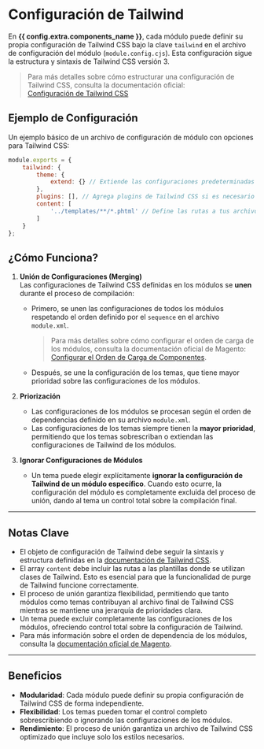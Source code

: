# Configuración de Tailwind

En **{{ config.extra.components_name }}**, cada módulo puede definir su propia configuración de Tailwind CSS bajo la clave `tailwind` en el archivo de configuración del módulo (`module.config.cjs`). Esta configuración sigue la estructura y sintaxis de Tailwind CSS versión 3.

> Para más detalles sobre cómo estructurar una configuración de Tailwind CSS, consulta la documentación oficial:  
[Configuración de Tailwind CSS](https://tailwindcss.com/docs/configuration)

## Ejemplo de Configuración

Un ejemplo básico de un archivo de configuración de módulo con opciones para Tailwind CSS:

```javascript
module.exports = {
    tailwind: {
        theme: {
            extend: {} // Extiende las configuraciones predeterminadas aquí
        },
        plugins: [], // Agrega plugins de Tailwind CSS si es necesario
        content: [
            '../templates/**/*.phtml' // Define las rutas a tus archivos de plantillas
        ]
    }
};
```

## ¿Cómo Funciona?

1. **Unión de Configuraciones (Merging)**  
    Las configuraciones de Tailwind CSS definidas en los módulos se **unen** durante el proceso de compilación:
    - Primero, se unen las configuraciones de todos los módulos respetando el orden definido por el `sequence` en el archivo `module.xml`.
    
        > Para más detalles sobre cómo configurar el orden de carga de los módulos, consulta la documentación oficial de Magento:  
        [Configurar el Orden de Carga de Componentes](https://developer.adobe.com/commerce/php/development/build/component-load-order/).

    - Después, se une la configuración de los temas, que tiene mayor prioridad sobre las configuraciones de los módulos.

2. **Priorización**  
    - Las configuraciones de los módulos se procesan según el orden de dependencias definido en su archivo `module.xml`.
    - Las configuraciones de los temas siempre tienen la **mayor prioridad**, permitiendo que los temas sobrescriban o extiendan las configuraciones de Tailwind de los módulos.

3. **Ignorar Configuraciones de Módulos**  
    - Un tema puede elegir explícitamente **ignorar la configuración de Tailwind de un módulo específico**. Cuando esto ocurre, la configuración del módulo es completamente excluida del proceso de unión, dando al tema un control total sobre la compilación final.

---

## Notas Clave

- El objeto de configuración de Tailwind debe seguir la sintaxis y estructura definidas en la [documentación de Tailwind CSS](https://tailwindcss.com/docs/configuration).
- El array `content` debe incluir las rutas a las plantillas donde se utilizan clases de Tailwind. Esto es esencial para que la funcionalidad de purge de Tailwind funcione correctamente.
- El proceso de unión garantiza flexibilidad, permitiendo que tanto módulos como temas contribuyan al archivo final de Tailwind CSS mientras se mantiene una jerarquía de prioridades clara.
- Un tema puede excluir completamente las configuraciones de los módulos, ofreciendo control total sobre la configuración de Tailwind.
- Para más información sobre el orden de dependencia de los módulos, consulta la [documentación oficial de Magento](https://developer.adobe.com/commerce/php/development/build/component-load-order/).

---

## Beneficios

- **Modularidad**: Cada módulo puede definir su propia configuración de Tailwind CSS de forma independiente.
- **Flexibilidad**: Los temas pueden tomar el control completo sobrescribiendo o ignorando las configuraciones de los módulos.
- **Rendimiento**: El proceso de unión garantiza un archivo de Tailwind CSS optimizado que incluye solo los estilos necesarios.
